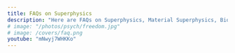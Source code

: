 ```yaml
---
title: FAQs on Superphysics
description: "Here are FAQs on Superphysics, Material Superphysics, Bio Superphysics"
# image: "/photos/psych/freedom.jpg"
# image: /covers/faq.png
youtube: "mNwyj7WHKKo"
---
```


